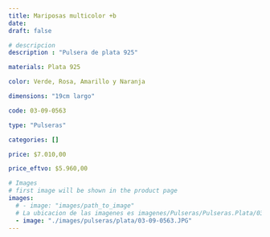 ```yaml
---
title: Mariposas multicolor +b
date: 
draft: false

# descripcion
description : "Pulsera de plata 925"

materials: Plata 925

color: Verde, Rosa, Amarillo y Naranja

dimensions: "19cm largo"

code: 03-09-0563

type: "Pulseras"

categories: []

price: $7.010,00

price_eftvo: $5.960,00

# Images
# first image will be shown in the product page
images:
  # - image: "images/path_to_image"
  # La ubicacion de las imagenes es imagenes/Pulseras/Pulseras.Plata/03-09-0563-mariposas-multicolor-+b
  - image: "./images/pulseras/plata/03-09-0563.JPG"
---
```

